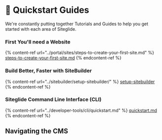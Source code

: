 # 🚀 Quickstart Guides

We're constantly putting together Tutorials and Guides to help you get started with each area of Siteglide.

### First You'll need a Website

{% content-ref url="../portal/sites/steps-to-create-your-first-site.md" %}
[steps-to-create-your-first-site.md](../portal/sites/steps-to-create-your-first-site.md)
{% endcontent-ref %}

### Build Better, Faster with SiteBuilder

{% content-ref url="../sitebuilder/setup-sitebuilder/" %}
[setup-sitebuilder](../sitebuilder/setup-sitebuilder/)
{% endcontent-ref %}

### Siteglide Command Line Interface (CLI)

{% content-ref url="../developer-tools/cli/quickstart.md" %}
[quickstart.md](../developer-tools/cli/quickstart.md)
{% endcontent-ref %}

## Navigating the CMS

